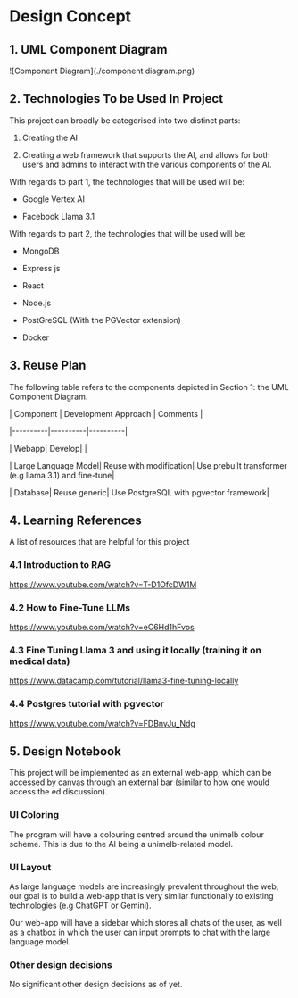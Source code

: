 
# Design Concept



## 1. UML Component Diagram

![Component Diagram](./component diagram.png)

## 2. Technologies To be Used In Project

This project can broadly be categorised into two distinct parts:

1. Creating the AI

2. Creating a web framework that supports the AI, and allows for both users and admins to interact with the various components of the AI.

  

With regards to part 1, the technologies that will be used will be:

- Google Vertex AI

- Facebook Llama 3.1

  

With regards to part 2, the technologies that will be used will be:

- MongoDB

- Express js

- React

- Node.js

- PostGreSQL (With the PGVector extension)

- Docker

  

## 3. Reuse Plan

The following table refers to the components depicted in Section 1: the UML Component Diagram.

  

| Component | Development Approach | Comments |

|----------|----------|----------|

| Webapp| Develop| |

| Large Language Model| Reuse with modification| Use prebuilt transformer (e.g llama 3.1) and fine-tune|

| Database| Reuse generic| Use PostgreSQL with pgvector framework|

  

## 4. Learning References

A list of resources that are helpful for this project

  

### 4.1 Introduction to RAG

https://www.youtube.com/watch?v=T-D1OfcDW1M

  

### 4.2 How to Fine-Tune LLMs

https://www.youtube.com/watch?v=eC6Hd1hFvos

  

### 4.3 Fine Tuning Llama 3 and using it locally (training it on medical data)

https://www.datacamp.com/tutorial/llama3-fine-tuning-locally

  

### 4.4 Postgres tutorial with pgvector

https://www.youtube.com/watch?v=FDBnyJu_Ndg

  

## 5. Design Notebook

This project will be implemented as an external web-app, which can be accessed by canvas through an external bar (similar to how one would access the ed discussion).

### UI Coloring

 The program will have a colouring centred around the unimelb colour scheme. This is due to the AI being a unimelb-related model.

### UI Layout

As large language models are increasingly prevalent throughout the web, our goal is to build a web-app that is very similar functionally to existing technologies (e.g ChatGPT or Gemini).

Our web-app will have a sidebar which stores all chats of the user, as well as a chatbox in which the user can input prompts to chat with the large language model. 

### Other design decisions

No significant other design decisions as of yet.
